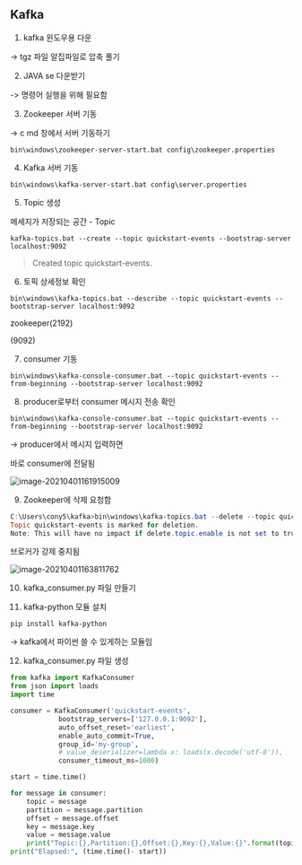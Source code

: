 ## Kafka

1) kafka 윈도우용 다운

-> tgz 파일 알집파일로 압축 풀기

2) JAVA se 다운받기

-> 명령어 실행을 위해 필요함

3) Zookeeper 서버 기동

-> c md 창에서 서버 기동하기

`bin\windows\zookeeper-server-start.bat config\zookeeper.properties`

4) Kafka 서버 기동

`bin\windows\kafka-server-start.bat config\server.properties`

5) Topic 생성

메세지가 저장되는 공간 - Topic

`kafka-topics.bat --create --topic quickstart-events --bootstrap-server localhost:9092`

> Created topic quickstart-events.

6) 토픽 상세정보 확인

`bin\windows\kafka-topics.bat --describe --topic quickstart-events --bootstrap-server localhost:9092`

zookeeper(2192)

(9092)

7) consumer 기동

`bin\windows\kafka-console-consumer.bat --topic quickstart-events --from-beginning --bootstrap-server localhost:9092`

8) producer로부터 consumer 메시지 전송 확인

`bin\windows\kafka-console-consumer.bat --topic quickstart-events --from-beginning --bootstrap-server localhost:9092`

-> producer에서 메시지 입력하면

바로 consumer에 전달됨

![image-20210401161915009](C:\Users\cony5\AppData\Roaming\Typora\typora-user-images\image-20210401161915009.png)



9) Zookeeper에 삭제 요청함

```powershell
C:\Users\cony5\kafka>bin\windows\kafka-topics.bat --delete --topic quickstart-events --zookeeper localhost:2181
Topic quickstart-events is marked for deletion.
Note: This will have no impact if delete.topic.enable is not set to true.

```

브로커가 강제 중지됨

![image-20210401163811762](C:\Users\cony5\AppData\Roaming\Typora\typora-user-images\image-20210401163811762.png)



10) kafka_consumer.py 파일 만들기

11) kafka-python 모듈 설치

`pip install kafka-python`

-> kafka에서 파이썬 쓸 수 있게하는 모듈임



12) kafka_consumer.py 파일 생성

```python
from kafka import KafkaConsumer
from json import loads
import time

consumer = KafkaConsumer('quickstart-events',
            bootstrap_servers=['127.0.0.1:9092'],
            auto_offset_reset='earliest',
            enable_auto_commit=True,
            group_id='my-group',
            # value_deserializer=lambda x: loads(x.decode('utf-8')),
            consumer_timeout_ms=1000)

start = time.time()

for message in consumer:
    topic = message
    partition = message.partition
    offset = message.offset
    key = message.key
    value = message.value
    print("Topic:{},Partition:{},Offset:{},Key:{},Value:{}".format(topic, partition,offset,key, value))
print("Elapsed:", (time.time()- start))
```

